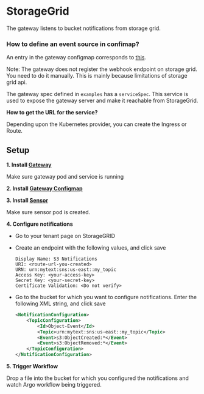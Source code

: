 # StorageGrid

The gateway listens to bucket notifications from storage grid.

### How to define an event source in confimap?
An entry in the gateway configmap corresponds to [this](https://github.com/argoproj/argo-events/blob/a913dafbf000eb05401ef2c847b29152af82977f/gateways/community/slack/config.go#L38-L41).

Note: The gateway does not register the webhook endpoint on storage grid. You need to do it manually. 
This is mainly because limitations of storage grid api.

The gateway spec defined in `examples` has a `serviceSpec`. This service is used to expose the gateway server and make it reachable from StorageGrid.

**How to get the URL for the service?**

Depending upon the Kubernetes provider, you can create the Ingress or Route. 


## Setup

**1. Install [Gateway](../../examples/gateways/storage-grid.yaml)**

Make sure gateway pod and service is running

**2. Install [Gateway Configmap](../../examples/event-sources/storage-grid.yaml)**

**3. Install [Sensor](../../examples/sensors/storage-grid.yaml)**

Make sure sensor pod is created.

**4. Configure notifications**

   * Go to your tenant page on StorageGRID
   * Create an endpoint with the following values, and click save
      ```
      Display Name: S3 Notifications
      URI: <route-url-you-created>
      URN: urn:mytext:sns:us-east::my_topic
      Access Key: <your-access-key>
      Secret Key: <your-secret-key>
      Certificate Validation: <Do not verify>
      ```
    
   * Go to the bucket for which you want to configure notifications.
      Enter the following XML string, and click save
     
      ```xml
      <NotificationConfiguration>
          <TopicConfiguration>
              <Id>Object-Event</Id>
              <Topic>urn:mytext:sns:us-east::my_topic</Topic>
              <Event>s3:ObjectCreated:*</Event>
              <Event>s3:ObjectRemoved:*</Event>
          </TopicConfiguration>
      </NotificationConfiguration>
      ```

**5. Trigger Workflow**

Drop a file into the bucket for which you configured the notifications and watch Argo workflow being triggered.

